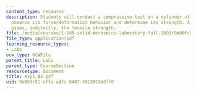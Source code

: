 ```yaml
---
content_type: resource
description: Students will conduct a compressive test on a cylinder of concrete to
  observe its force/deformation behavior and determine its strength. A second test
  gives, indirectly, the tensile strength.
file: /media/courses/1-105-solid-mechanics-laboratory-fall-2003/9e00fc51effcad3c64873613974d0ff0_exp5_03.pdf
file_type: application/pdf
learning_resource_types:
- Labs
ocw_type: OCWFile
parent_title: Labs
parent_type: CourseSection
resourcetype: Document
title: exp5_03.pdf
uid: 9e00fc51-effc-ad3c-6487-3613974d0ff0
---
```

